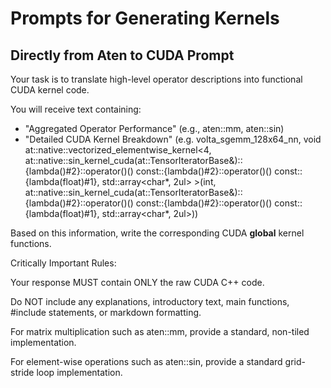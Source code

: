 # Prompts for Generating Kernels

## Directly from Aten to CUDA Prompt

Your task is to translate high-level operator descriptions into functional CUDA kernel code.

You will receive text containing:
- "Aggregated Operator Performance" (e.g., aten::mm, aten::sin) 
- "Detailed CUDA Kernel Breakdown" (e.g. volta_sgemm_128x64_nn, void at::native::vectorized_elementwise_kernel<4, at::native::sin_kernel_cuda(at::TensorIteratorBase&)::{lambda()#2}::operator()() const::{lambda()#2}::operator()() const::{lambda(float)#1}, std::array<char*, 2ul> >(int, at::native::sin_kernel_cuda(at::TensorIteratorBase&)::{lambda()#2}::operator()() const::{lambda()#2}::operator()() const::{lambda(float)#1}, std::array<char*, 2ul>))

Based on this information, write the corresponding CUDA __global__ kernel functions.

Critically Important Rules:

Your response MUST contain ONLY the raw CUDA C++ code.

Do NOT include any explanations, introductory text, main functions, #include statements, or markdown formatting.

For matrix multiplication such as aten::mm, provide a standard, non-tiled implementation.

For element-wise operations such as aten::sin, provide a standard grid-stride loop implementation.
